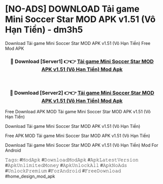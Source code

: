 # [NO-ADS] DOWNLOAD Tải game Mini Soccer Star MOD APK v1.51 (Vô Hạn Tiền) - dm3h5
Download Tải game Mini Soccer Star MOD APK v1.51 (Vô Hạn Tiền) Free Mod APK

<div align="center">
<h3>🔴 Download [Server1] 👉👉 <a href="https://apk-comot.site?title=Tải_game_Mini_Soccer_Star_MOD_APK_v1.51_(Vô_Hạn_Tiền)">Tải game Mini Soccer Star MOD APK v1.51 (Vô Hạn Tiền) Mod Apk</a></h3><br>

<h3>🔴 Download [Server2] 👉👉 <a href="https://apk-comot.site?title=Tải_game_Mini_Soccer_Star_MOD_APK_v1.51_(Vô_Hạn_Tiền)">Tải game Mini Soccer Star MOD APK v1.51 (Vô Hạn Tiền) Mod Apk</a></h3>
</div>


Free Download APK MOD Tải game Mini Soccer Star MOD APK v1.51 (Vô Hạn Tiền)

Download Tải game Mini Soccer Star MOD APK v1.51 (Vô Hạn Tiền) 

Free APK MOD Tải game Mini Soccer Star MOD APK v1.51 (Vô Hạn Tiền) 

Download Tải game Mini Soccer Star MOD APK v1.51 (Vô Hạn Tiền) Mod For Android

𝚃𝚊𝚐𝚜: #𝙼𝚘𝚍𝙰𝚙𝚔 #𝙳𝚘𝚠𝚗𝚕𝚘𝚊𝚍𝙼𝚘𝚍𝙰𝚙𝚔 #𝙰𝚙𝚔𝙻𝚊𝚝𝚎𝚜𝚝𝚅𝚎𝚛𝚜𝚒𝚘𝚗 #𝙰𝚙𝚔𝚄𝚗𝚕𝚒𝚖𝚒𝚝𝚎𝚍𝙼𝚘𝚗𝚎𝚢 #𝙰𝚙𝚔𝚄𝚗𝚕𝚘𝚌𝚔𝙰𝚕𝚕 #𝙰𝚙𝚔𝙽𝚘𝙰𝚍𝚜 #𝚄𝚗𝚕𝚘𝚌𝚔𝙿𝚛𝚎𝚖𝚒𝚞𝚖 #𝙵𝚘𝚛𝙰𝚗𝚍𝚛𝚘𝚒𝚍 #𝙵𝚛𝚎𝚎𝙳𝚘𝚠𝚗𝚕𝚘𝚊𝚍 #home_design_mod_apk